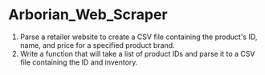 # Arborian_Web_Scraper
1) Parse a retailer website to create a CSV file containing the product's ID, name, and price for a specified product brand. 
2) Write a function that will take a list of product IDs and parse it to a CSV file containing the ID and inventory.
